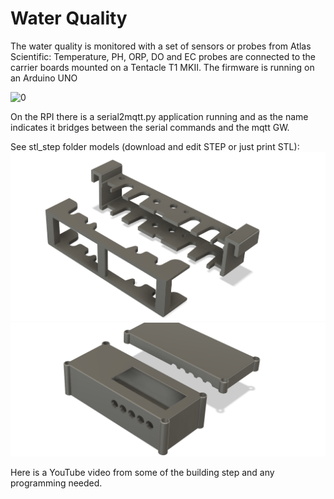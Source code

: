 # Water Quality

The water quality is monitored with a set of sensors or probes from Atlas Scientific: Temperature, PH, ORP, DO and EC probes are connected to the carrier boards mounted on a Tentacle T1 MKII. The firmware is running on an Arduino UNO 

![0](https://github.com/boanjo/boanjo.github.io/blob/master/poseidon_atlas_sandwich.PNG?raw=true "Atlas sensors with mounting in the Sieve filter")


On the RPI there is a serial2mqtt.py application running and as the name indicates it bridges between the serial commands and the mqtt GW.

See stl_step folder models (download and edit STEP or just print STL):
![1](https://github.com/boanjo/boanjo.github.io/blob/master/poseidon_model_atlas_sensors.PNG?raw=true "Atlas sensors mounting model")
![2](https://github.com/boanjo/boanjo.github.io/blob/master/poseidon_model_tentacle.PNG?raw=true "Tentacle T1 MKII box model")



Here is a YouTube video from some of the building step and any programming needed.
